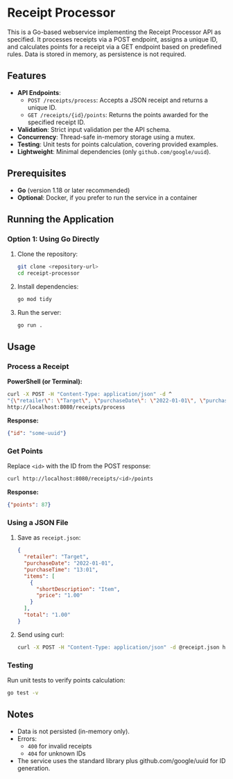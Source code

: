 # Receipt Processor

This is a Go-based webservice implementing the Receipt Processor API as specified. It processes receipts via a POST endpoint, assigns a unique ID, and calculates points for a receipt via a GET endpoint based on predefined rules. Data is stored in memory, as persistence is not required.

## Features

- **API Endpoints**:
  - `POST /receipts/process`: Accepts a JSON receipt and returns a unique ID.
  - `GET /receipts/{id}/points`: Returns the points awarded for the specified receipt ID.
- **Validation**: Strict input validation per the API schema.
- **Concurrency**: Thread-safe in-memory storage using a mutex.
- **Testing**: Unit tests for points calculation, covering provided examples.
- **Lightweight**: Minimal dependencies (only `github.com/google/uuid`).

## Prerequisites

- **Go** (version 1.18 or later recommended)
- **Optional**: Docker, if you prefer to run the service in a container

## Running the Application

### Option 1: Using Go Directly

1. Clone the repository:

   ```sh
   git clone <repository-url>
   cd receipt-processor
   ```

2. Install dependencies:

   ```sh
   go mod tidy
   ```

3. Run the server:

   ```sh
   go run .
   ```

## Usage

### Process a Receipt

**PowerShell (or Terminal):**

```sh
curl -X POST -H "Content-Type: application/json" -d ^
"{\"retailer\": \"Target\", \"purchaseDate\": \"2022-01-01\", \"purchaseTime\": \"13:01\", \"items\": [{\"shortDescription\": \"Item\", \"price\": \"1.00\"}], \"total\": \"1.00\"}" ^
http://localhost:8080/receipts/process
```

**Response:**

```json
{"id": "some-uuid"}
```

### Get Points

Replace `<id>` with the ID from the POST response:

```sh
curl http://localhost:8080/receipts/<id>/points
```

**Response:**

```json
{"points": 87}
```

### Using a JSON File

1. Save as `receipt.json`:

   ```json
   {
     "retailer": "Target",
     "purchaseDate": "2022-01-01",
     "purchaseTime": "13:01",
     "items": [
       {
         "shortDescription": "Item",
         "price": "1.00"
       }
     ],
     "total": "1.00"
   }
   ```

2. Send using curl:

   ```sh
   curl -X POST -H "Content-Type: application/json" -d @receipt.json http://localhost:8080/receipts/process
   ```

### Testing

Run unit tests to verify points calculation:

   ```sh
   go test -v
   ```


## Notes

- Data is not persisted (in-memory only).
- Errors:
  - `400` for invalid receipts
  - `404` for unknown IDs
- The service uses the standard library plus github.com/google/uuid for ID generation.
